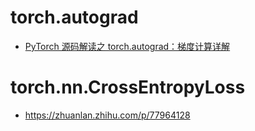 #  torch.autograd

* [PyTorch 源码解读之 torch.autograd：梯度计算详解](https://zhuanlan.zhihu.com/p/321449610)


# torch.nn.CrossEntropyLoss

* https://zhuanlan.zhihu.com/p/77964128